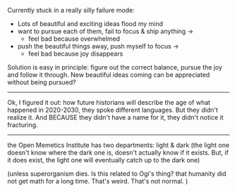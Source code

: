 Currently stuck in a really silly failure mode: 

- Lots of beautiful and exciting ideas flood my mind
- want to pursue each of them, fail to focus & ship anything -> 
	- feel bad because overwhelmed 
- push the beautiful things away, push myself to focus -> 
	- feel bad because joy disappears

Solution is easy in principle: figure out the correct balance, pursue the joy and follow it through. New beautiful ideas coming can be appreciated without being pursued?


----



Ok, I figured it out: how future historians will describe the age of what happened in 2020-2030, they spoke different languages. But they didn't realize it. And BECAUSE they didn't have a name for it, they didn't notice it fracturing. 

---------

the Open Memetics Institute has two departments: light & dark (the light one doesn't know where the dark one is, doesn't actually know if it exists. But, if it does exist, the light one will eventually catch up to the dark one)

(unless superorganism dies. Is this related to Ogi's thing? that humanity did not get math for a long time. That's weird. That's not normal. )